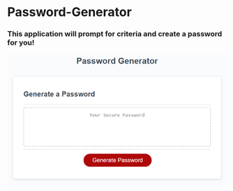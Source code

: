 # Password-Generator

### This application will prompt for criteria and create a password for you!

![Screenshot](assets\03-javascript-homework-demo.png)